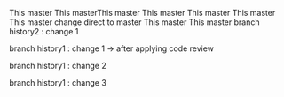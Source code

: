 This master
This masterThis master
This master
This master
This master
This master
change direct to master
This master
This master
branch history2 : change 1

branch history1 : change 1 -> after applying code review

branch history1 : change 2

branch history1 : change 3

